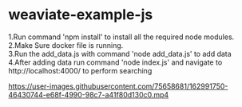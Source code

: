# weaviate-example-js
 
1.Run command 'npm install' to install all the required node modules.\
2.Make Sure docker file is running. \
3.Run the add_data.js with command 'node add_data.js' to add data \
4.After adding data run command 'node index.js' and navigate to http://localhost:4000/ to perform searching






https://user-images.githubusercontent.com/75658681/162991750-46430744-e68f-4990-98c7-a41f80d130c0.mp4

